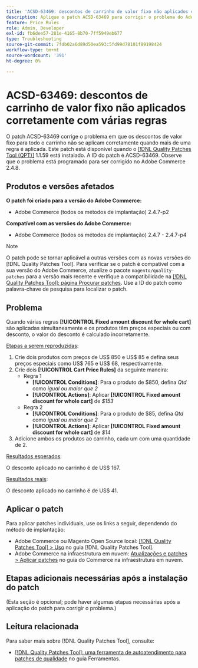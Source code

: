 ```yaml
---
title: 'ACSD-63469: descontos de carrinho de valor fixo não aplicados corretamente com várias regras'
description: Aplique o patch ACSD-63469 para corrigir o problema do Adobe Commerce, em que os descontos de quantia fixa para todo o carrinho não são aplicados corretamente quando mais de uma regra é aplicada.
feature: Price Rules
role: Admin, Developer
exl-id: fb6dee57-281e-4165-8b70-7ff5949eb677
type: Troubleshooting
source-git-commit: 7fdb02a6d89d50ea593c5fd99d78101f89198424
workflow-type: tm+mt
source-wordcount: '391'
ht-degree: 0%

---
```


# ACSD-63469: descontos de carrinho de valor fixo não aplicados corretamente com várias regras

O patch ACSD-63469 corrige o problema em que os descontos de valor fixo para todo o carrinho não se aplicam corretamente quando mais de uma regra é aplicada. Este patch está disponível quando o [[!DNL Quality Patches Tool (QPT)]](/help/tools/quality-patches-tool/quality-patches-tool-to-self-serve-quality-patches.md) 1.1.59 está instalado. A ID do patch é ACSD-63469. Observe que o problema está programado para ser corrigido no Adobe Commerce 2.4.8.

## Produtos e versões afetados

**O patch foi criado para a versão do Adobe Commerce:**

* Adobe Commerce (todos os métodos de implantação) 2.4.7-p2

**Compatível com as versões do Adobe Commerce:**

* Adobe Commerce (todos os métodos de implantação) 2.4.7 - 2.4.7-p4

>[!NOTE]
>
>O patch pode se tornar aplicável a outras versões com as novas versões do [!DNL Quality Patches Tool]. Para verificar se o patch é compatível com a sua versão do Adobe Commerce, atualize o pacote `magento/quality-patches` para a versão mais recente e verifique a compatibilidade na [[!DNL Quality Patches Tool]: página Procurar patches](https://experienceleague.adobe.com/tools/commerce-quality-patches/index.html). Use a ID do patch como palavra-chave de pesquisa para localizar o patch.

## Problema

Quando várias regras **[!UICONTROL Fixed amount discount for whole cart]** são aplicadas simultaneamente e os produtos têm preços especiais ou com desconto, o valor do desconto é calculado incorretamente.

<u>Etapas a serem reproduzidas</u>:

1. Crie dois produtos com preços de US$ 850 e US$ 85 e defina seus preços especiais como US$ 765 e US$ 68, respectivamente.
1. Crie dois **[!UICONTROL Cart Price Rules]** da seguinte maneira:
   * Regra 1
      * **[!UICONTROL Conditions]**: Para o produto de $850, defina *Qtd* como *igual ou maior que 2*
      * **[!UICONTROL Actions]**: Aplicar **[!UICONTROL Fixed amount discount for whole cart]** de *$153*
   * Regra 2
      * **[!UICONTROL Conditions]**: Para o produto de $85, defina *Qtd* como *igual ou maior que 2*
      * **[!UICONTROL Actions]**: Aplicar **[!UICONTROL Fixed amount discount for whole cart]** de *$14*
1. Adicione ambos os produtos ao carrinho, cada um com uma quantidade de 2.

<u>Resultados esperados</u>:

O desconto aplicado no carrinho é de US$ 167.

<u>Resultados reais</u>:

O desconto aplicado no carrinho é de US$ 41.

## Aplicar o patch

Para aplicar patches individuais, use os links a seguir, dependendo do método de implantação:

* Adobe Commerce ou Magento Open Source local: [[!DNL Quality Patches Tool] > Uso](/help/tools/quality-patches-tool/usage.md) no guia [!DNL Quality Patches Tool].
* Adobe Commerce na infraestrutura em nuvem: [Atualizações e patches > Aplicar patches](https://experienceleague.adobe.com/docs/commerce-cloud-service/user-guide/develop/upgrade/apply-patches.html) no guia do Commerce na infraestrutura em nuvem.

## Etapas adicionais necessárias após a instalação do patch

(Esta seção é opcional; pode haver algumas etapas necessárias após a aplicação do patch para corrigir o problema.) 

## Leitura relacionada

Para saber mais sobre [!DNL Quality Patches Tool], consulte:

* [[!DNL Quality Patches Tool]: uma ferramenta de autoatendimento para patches de qualidade](/help/tools/quality-patches-tool/quality-patches-tool-to-self-serve-quality-patches.md) no guia Ferramentas.
